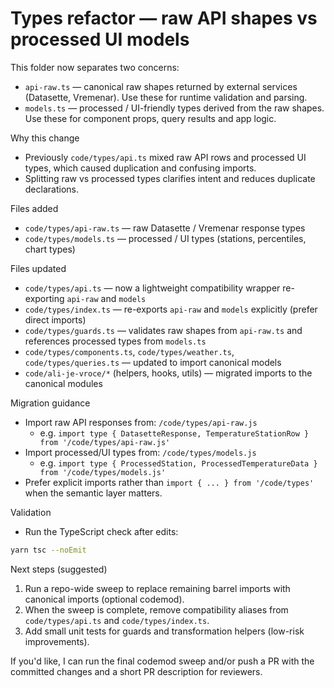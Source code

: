 # Types refactor — raw API shapes vs processed UI models

This folder now separates two concerns:

- `api-raw.ts` — canonical raw shapes returned by external services (Datasette, Vremenar). Use these for runtime validation and parsing.
- `models.ts` — processed / UI-friendly types derived from the raw shapes. Use these for component props, query results and app logic.

Why this change

- Previously `code/types/api.ts` mixed raw API rows and processed UI types, which caused duplication and confusing imports.
- Splitting raw vs processed types clarifies intent and reduces duplicate declarations.

Files added

- `code/types/api-raw.ts` — raw Datasette / Vremenar response types
- `code/types/models.ts` — processed / UI types (stations, percentiles, chart types)

Files updated

- `code/types/api.ts` — now a lightweight compatibility wrapper re-exporting `api-raw` and `models`
- `code/types/index.ts` — re-exports `api-raw` and `models` explicitly (prefer direct imports)
- `code/types/guards.ts` — validates raw shapes from `api-raw.ts` and references processed types from `models.ts`
- `code/types/components.ts`, `code/types/weather.ts`, `code/types/queries.ts` — updated to import canonical models
- `code/ali-je-vroce/*` (helpers, hooks, utils) — migrated imports to the canonical modules

Migration guidance

- Import raw API responses from: `/code/types/api-raw.js`
  - e.g. `import type { DatasetteResponse, TemperatureStationRow } from '/code/types/api-raw.js'`
- Import processed/UI types from: `/code/types/models.js`
  - e.g. `import type { ProcessedStation, ProcessedTemperatureData } from '/code/types/models.js'`
- Prefer explicit imports rather than `import { ... } from '/code/types'` when the semantic layer matters.

Validation

- Run the TypeScript check after edits:

```bash
yarn tsc --noEmit
```

Next steps (suggested)

1. Run a repo-wide sweep to replace remaining barrel imports with canonical imports (optional codemod).
2. When the sweep is complete, remove compatibility aliases from `code/types/api.ts` and `code/types/index.ts`.
3. Add small unit tests for guards and transformation helpers (low-risk improvements).

If you'd like, I can run the final codemod sweep and/or push a PR with the committed changes and a short PR description for reviewers.
